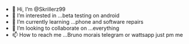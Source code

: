 - 👋 Hi, I’m @Skrillerz99
- 👀 I’m interested in ...beta testing on android
- 🌱 I’m currently learning ...phone and software repairs
- 💞️ I’m looking to collaborate on ...everything
- 📫 How to reach me ...Bruno morais telegram or wattsapp just pm me

<!---
Skrillerz99/Skrillerz99 is a ✨ special ✨ repository because its `README.md` (this file) appears on your GitHub profile.
You can click the Preview link to take a look at your changes.
--->
